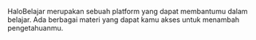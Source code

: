 HaloBelajar merupakan sebuah platform yang dapat membantumu dalam belajar. Ada berbagai materi yang dapat kamu akses untuk menambah pengetahuanmu.